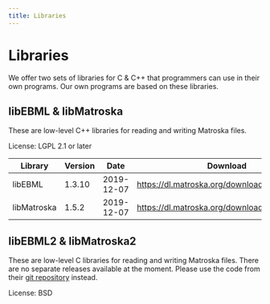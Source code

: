 ```yaml
---
title: Libraries
---
```

# Libraries

We offer two sets of libraries for C & C++ that programmers can use in
their own programs. Our own programs are based on these libraries.

## libEBML & libMatroska

These are low-level C++ libraries for reading and writing Matroska files.

License: LGPL 2.1 or later

| Library | Version | Date | Download | git repository |
|--|--|--|--|--|
| libEBML | 1.3.10 | 2019-12-07 | <https://dl.matroska.org/downloads/libebml/> | <https://github.com/Matroska-Org/libebml> |
| libMatroska | 1.5.2 | 2019-12-07 | <https://dl.matroska.org/downloads/libmatroska/> | <https://github.com/Matroska-Org/libmatroska> |

## libEBML2 & libMatroska2

These are low-level C libraries for reading and writing Matroska
files. There are no separate releases available at the moment. Please
use the code from their [git
repository](https://github.com/Matroska-Org/foundation-source)
instead.

License: BSD
